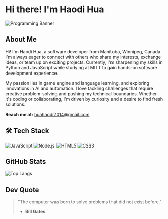 # Hi there! I'm Haodi Hua

![Programming Banner](https://images.unsplash.com/photo-1517694712202-14dd9538aa97?ixlib=rb-1.2.1&auto=format&fit=crop&w=1950&h=300&q=80)

##  About Me
Hi! I'm Haodi Hua, a software developer from Manitoba, Winnipeg, Canada. I'm always eager to connect with others who share my interests, exchange ideas, or team up on exciting projects. Currently, I'm sharpening my skills in Python and JavaScript while studying at MITT to gain hands-on software development experience.

My passion lies in game engine and language learning, and exploring innovations in AI and automation. I love tackling challenges that require creative problem-solving and pushing my technical boundaries. Whether it's coding or collaborating, I'm driven by curiosity and a desire to find fresh solutions.

**Reach me at:** [huahaodi2014@gmail.com](mailto:huahaodi2014@gmail.com)

## 🛠 Tech Stack
![JavaScript](https://img.shields.io/badge/-JavaScript-F7DF1E?logo=javascript&logoColor=black)
![Node.js](https://img.shields.io/badge/-Node.js-339933?logo=node.js&logoColor=white)
![HTML5](https://img.shields.io/badge/-HTML5-E34F26?logo=html5&logoColor=white)
![CSS3](https://img.shields.io/badge/-CSS3-1572B6?logo=css3&logoColor=white)


## GitHub Stats
![Top Langs](https://github-readme-stats.vercel.app/api/top-langs/?username=myusername&hide=javascript,css,scss,html&theme=tokyonight)

## Dev Quote
> "The computer was born to solve problems that did not exist before."  
> - **Bill Gates**
